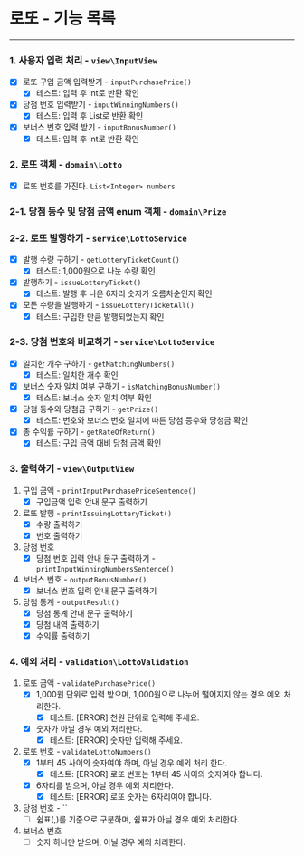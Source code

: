 # 로또 - 기능 목록
- - -
### 1. 사용자 입력 처리 - `view\InputView`
- [x] 로또 구입 금액 입력받기 - `inputPurchasePrice()`
  - [x] 테스트: 입력 후 int로 반환 확인
- [x] 당첨 번호 입력받기 - `inputWinningNumbers()`
  - [x] 테스트: 입력 후 List로 반환 확인
- [x] 보너스 번호 입력 받기 - `inputBonusNumber()`
  - [x] 테스트: 입력 후 int로 반환 확인

### 2. 로또 객체 - `domain\Lotto`
- [x] 로또 번호를 가진다. `List<Integer> numbers`

### 2-1. 당첨 등수 및 당첨 금액 enum 객체 - `domain\Prize`

### 2-2. 로또 발행하기 - `service\LottoService`
- [x] 발행 수량 구하기 - `getLotteryTicketCount()`
  - [x] 테스트: 1,000원으로 나눈 수량 확인
- [x] 발행하기 - `issueLotteryTicket()`
  - [x] 테스트: 발행 후 나온 6자리 숫자가 오름차순인지 확인
- [x] 모든 수량을 발행하기 - `issueLotteryTicketAll()`
  - [x] 테스트: 구입한 만큼 발행되었는지 확인

### 2-3. 당첨 번호와 비교하기 - `service\LottoService`
- [x] 일치한 개수 구하기 - `getMatchingNumbers()`
  - [x] 테스트: 일치한 개수 확인
- [x] 보너스 숫자 일치 여부 구하기 - `isMatchingBonusNumber()`
  - [x] 테스트: 보너스 숫자 일치 여부 확인
- [x] 당첨 등수와 당첨금 구하기 - `getPrize()`
  - [x] 테스트: 번호와 보너스 번호 일치에 따른 당첨 등수와 당청금 확인
- [x] 총 수익률 구하기 - `getRateOfReturn()`
  - [x] 테스트: 구입 금액 대비 당첨 금액 확인

### 3. 출력하기 - `view\OutputView`
1. 구입 금액 - `printInputPurchasePriceSentence()`
   - [x] 구입금액 입력 안내 문구 출력하기
2. 로또 발행 - `printIssuingLotteryTicket()`
   - [x] 수량 출력하기
   - [x] 번호 출력하기
4. 당첨 번호
   - [x] 당첨 번호 입력 안내 문구 출력하기 - `printInputWinningNumbersSentence()`
5. 보너스 번호 - `outputBonusNumber()`
   - [x] 보너스 번호 입력 안내 문구 출력하기
6. 당첨 통계 - `outputResult()`
   - [x] 당첨 통계 안내 문구 출력하기
   - [x] 당첨 내역 출력하기
   - [x] 수익률 출력하기

### 4. 예외 처리 - `validation\LottoValidation`
1. 로또 금액 - `validatePurchasePrice()`
   - [x] 1,000원 단위로 입력 받으며, 1,000원으로 나누어 떨어지지 않는 경우 예외 처리한다.
     - [x] 테스트: [ERROR] 천원 단위로 입력해 주세요.
   - [x] 숫자가 아닐 경우 예외 처리한다.
     - [x] 테스트: [ERROR] 숫자만 입력해 주세요.
2. 로또 번호 - `validateLottoNumbers()`
   - [x] 1부터 45 사이의 숫자여야 하며, 아닐 경우 예외 처리 한다.
     - [x] 테스트: [ERROR] 로또 번호는 1부터 45 사이의 숫자여야 합니다.
   - [x] 6자리를 받으며, 아닐 경우 예외 처리한다.
     - [x] 테스트: [ERROR] 로또 숫자는 6자리여야 합니다.
3. 당첨 번호 - ``
   - [ ] 쉼표(,)를 기준으로 구분하며, 쉼표가 아닐 경우 예외 처리한다.
4. 보너스 번호
   - [ ] 숫자 하나만 받으며, 아닐 경우 예외 처리한다.